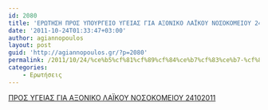 ```yaml
---
id: 2080
title: 'ΕΡΩΤΗΣΗ ΠΡΟΣ ΥΠΟΥΡΓΕΙΟ ΥΓΕΙΑΣ ΓΙΑ ΑΞΟΝΙΚΟ ΛΑΪΚΟΥ ΝΟΣΟΚΟΜΕΙΟΥ 24-10-2011'
date: '2011-10-24T01:33:47+03:00'
author: agiannopoulos
layout: post
guid: 'http://agiannopoulos.gr/?p=2080'
permalink: /2011/10/24/%ce%b5%cf%81%cf%89%cf%84%ce%b7%cf%83%ce%b7-%cf%80%cf%81%ce%bf%cf%83-%cf%85%cf%80%ce%bf%cf%85%cf%81%ce%b3%ce%b5%ce%b9%ce%bf-%cf%85%ce%b3%ce%b5%ce%b9%ce%b1%cf%83-%ce%b3%ce%b9%ce%b1-%ce%b1%ce%be%ce%bf-2/
categories:
    - Ερωτήσεις
---
```


[ΠΡΟΣ ΥΓΕΙΑΣ ΓΙΑ ΑΞΟΝΙΚΟ ΛΑΪΚΟΥ ΝΟΣΟΚΟΜΕΙΟΥ 24102011](http://agiannopoulos.gr/2011/10/24/%ce%b5%cf%81%cf%89%cf%84%ce%b7%cf%83%ce%b7-%cf%80%cf%81%ce%bf%cf%83-%cf%85%cf%80%ce%bf%cf%85%cf%81%ce%b3%ce%b5%ce%b9%ce%bf-%cf%85%ce%b3%ce%b5%ce%b9%ce%b1%cf%83-%ce%b3%ce%b9%ce%b1-%ce%b1%ce%be%ce%bf-2/%cf%80%cf%81%ce%bf%cf%83-%cf%85%ce%b3%ce%b5%ce%b9%ce%b1%cf%83-%ce%b3%ce%b9%ce%b1-%ce%b1%ce%be%ce%bf%ce%bd%ce%b9%ce%ba%ce%bf-%ce%bb%ce%b1%cf%8a%ce%ba%ce%bf%cf%85-%ce%bd%ce%bf%cf%83%ce%bf%ce%ba%ce%bf/)
